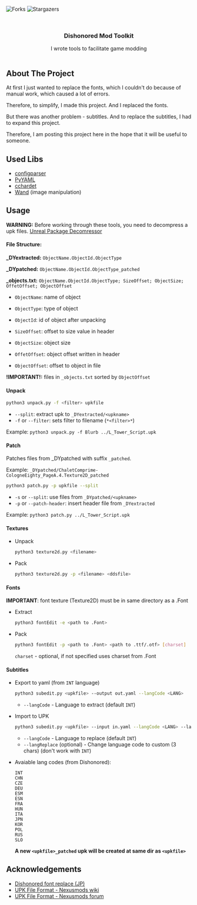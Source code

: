 ![Forks](https://img.shields.io/github/forks/deadYokai/dishonored-toolkit?style=social) ![Stargazers](https://img.shields.io/github/stars/deadYokai/dishonored-toolkit?style=social)

<br/>
<p align="center">
  <h3 align="center">Dishonored Mod Toolkit</h3>

  <p align="center">
    I wrote tools to facilitate game modding
    <br/>
    <br/>
  </p>
</p>


## About The Project

At first I just wanted to replace the fonts, which I couldn't do because of manual work, which caused a lot of errors.

Therefore, to simplify, I made this project. And I replaced the fonts.

But there was another problem - subtitles. And to replace the subtitles, I had to expand this project.

Therefore, I am posting this project here in the hope that it will be useful to someone.

## Used Libs

* [configparser](https://pypi.org/project/configparser/)
* [PyYAML](https://pypi.org/project/PyYAML/)
* [cchardet](https://pypi.org/project/cchardet/)
* [Wand](https://pypi.org/project/Wand/) (image manipulation)

## Usage

**WARNING:** Before working through these tools, you need to decompress a upk files.  [Unreal Package Decomressor](https://www.gildor.org/downloads)

#### File Structure:

**_DYextracted:** `ObjectName.ObjectId.ObjectType`

**_DYpatched:** `ObjectName.ObjectId.ObjectType_patched`

**_objects.txt:** `ObjectName.ObjectId.ObjectType; SizeOffset; ObjectSize; OffetOffset; ObjectOffset`
* `ObjectName`: name of object

* `ObjectType`: type of object

* `ObjectId`: id of object after unpacking

* `SizeOffset`: offset to size value in header

* `ObjectSize`: object size

* `OffetOffset`: object offset written in header

* `ObjectOffset`: offset to object in file

**!IMPORTANT!:** files in `_objects.txt` sorted by `ObjectOffset`

#### Unpack

```bash
python3 unpack.py -f <filter> upkfile
```
* `--split`: extract upk to `_DYextracted/<upkname>`
* `-f` or `--filter`: sets filter to filename (`*<filter>*`)

Example: `python3 unpack.py -f Blurb ../L_Tower_Script.upk`

#### Patch

Patches files from _DYpatched with suffix `_patched`.

Example: `_DYpatched/ChaletComprime-CologneEighty_PageA.4.Texture2D_patched`

```bash
python3 patch.py -p upkfile --split
```
* `-s` or `--split`: use files from `_DYpatched/<upkname>`
* `-p` or `--patch-header`: insert header file from `_DYextracted`

Example: `python3 patch.py ../L_Tower_Script.upk`

#### Textures

- Unpack
    ```bash
    python3 texture2d.py <filename>
    ```
- Pack
    ```bash
    python3 texture2d.py -p <filename> <ddsfile>
    ```

#### Fonts

**IMPORTANT**: font texture (Texture2D) must be in same directory as a .Font

- Extract
    ```bash
    python3 fontEdit -e <path to .Font>
    ```
- Pack
    ```bash
    python3 fontEdit -p <path to .Font> <path to .ttf/.otf> [charset]
    ```
    `charset` - optional, if not specified uses charset from .Font

#### Subtitles

- Export to yaml (from `INT` language)
    ```bash
    python3 subedit.py <upkfile> --output out.yaml --langCode <LANG>
    ```
    - `--langCode` - Language to extract (default `INT`)
- Import to UPK
    ```bash
    python3 subedit.py <upkfile> --input in.yaml --langCode <LANG> --langReplace <LANG>
	```
	- `--langCode` - Language to replace (default `INT`)
	- `--langReplace` (optional) - Change language code to custom (3 chars) (don't work with `INT`)
	
- Avaiable lang codes (from Dishonored):
    ```
    INT
    CHN
    CZE
    DEU
    ESM
    ESN
    FRA
    HUN
    ITA
    JPN
    KOR
    POL
    RUS
    SLO
    ```

	**A new `<upkfile>_patched` upk will be created at same dir as `<upkfile>`**

## Acknowledgements

* [Dishonored font replace (JP)](https://awgsfoundry.com/blog-entry-549.html)
* [UPK File Format - Nexusmods wiki](https://wiki.nexusmods.com/index.php/UPK_File_Format_-_XCOM:EU_2012)
* [UPK File Format - Nexusmods forum](https://forums.nexusmods.com/index.php?/topic/1254328-upk-file-format/)

